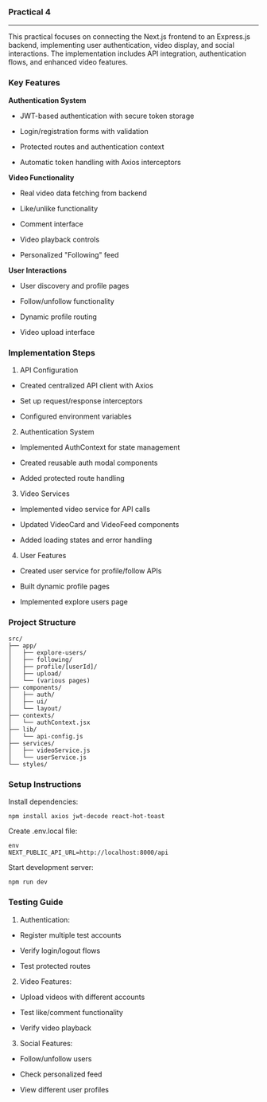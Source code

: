 ### Practical 4
---
This practical focuses on connecting the Next.js frontend to an Express.js backend, implementing user authentication, video display, and social interactions. The implementation includes API integration, authentication flows, and enhanced video features.

### Key Features
**Authentication System**
- JWT-based authentication with secure token storage

- Login/registration forms with validation

- Protected routes and authentication context

- Automatic token handling with Axios interceptors

**Video Functionality**
- Real video data fetching from backend

- Like/unlike functionality

- Comment interface

- Video playback controls

- Personalized "Following" feed

**User Interactions**
- User discovery and profile pages

- Follow/unfollow functionality

- Dynamic profile routing

- Video upload interface

### Implementation Steps
1. API Configuration
- Created centralized API client with Axios

- Set up request/response interceptors

- Configured environment variables

2. Authentication System
- Implemented AuthContext for state management

- Created reusable auth modal components

- Added protected route handling

3. Video Services
- Implemented video service for API calls

- Updated VideoCard and VideoFeed components

- Added loading states and error handling

4. User Features
- Created user service for profile/follow APIs

- Built dynamic profile pages

- Implemented explore users page

### Project Structure
```
src/
├── app/
│   ├── explore-users/
│   ├── following/
│   ├── profile/[userId]/
│   ├── upload/
│   └── (various pages)
├── components/
│   ├── auth/
│   ├── ui/
│   └── layout/
├── contexts/
│   └── authContext.jsx
├── lib/
│   └── api-config.js
├── services/
│   ├── videoService.js
│   └── userService.js
└── styles/
```
### Setup Instructions
Install dependencies:
```
npm install axios jwt-decode react-hot-toast
```
Create .env.local file:
```
env
NEXT_PUBLIC_API_URL=http://localhost:8000/api
```
Start development server:
```
npm run dev
```
### Testing Guide
1. Authentication:

- Register multiple test accounts

- Verify login/logout flows

- Test protected routes

2. Video Features:

- Upload videos with different accounts

- Test like/comment functionality

- Verify video playback

3. Social Features:

- Follow/unfollow users

- Check personalized feed

- View different user profiles

